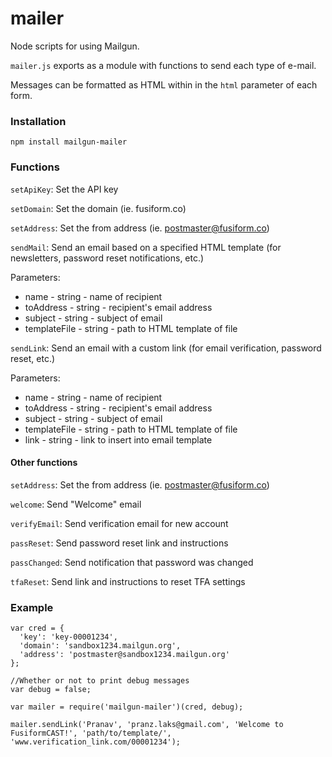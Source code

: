 # mailer
Node scripts for using Mailgun.

`mailer.js` exports as a module with functions to send each type of e-mail.

Messages can be formatted as HTML within in the `html` parameter of each form.

### Installation
`npm install mailgun-mailer`

### Functions
`setApiKey`: Set the API key

`setDomain`: Set the domain (ie. fusiform.co)

`setAddress`: Set the from address (ie. postmaster@fusiform.co)

`sendMail`: Send an email based on a specified HTML template (for newsletters, password reset notifications, etc.)

Parameters:
* name - string - name of recipient
* toAddress - string - recipient's email address
* subject - string - subject of email
* templateFile - string - path to HTML template of file

`sendLink`: Send an email with a custom link (for email verification, password reset, etc.)

Parameters:
* name - string - name of recipient
* toAddress - string - recipient's email address
* subject - string - subject of email
* templateFile - string - path to HTML template of file
* link - string - link to insert into email template

#### Other functions

`setAddress`: Set the from address (ie. postmaster@fusiform.co)

`welcome`: Send "Welcome" email

`verifyEmail`: Send verification email for new account

`passReset`: Send password reset link and instructions

`passChanged`: Send notification that password was changed

`tfaReset`: Send link and instructions to reset TFA settings

### Example
```
var cred = {
  'key': 'key-00001234',
  'domain': 'sandbox1234.mailgun.org',
  'address': 'postmaster@sandbox1234.mailgun.org'
};

//Whether or not to print debug messages
var debug = false;

var mailer = require('mailgun-mailer')(cred, debug);

mailer.sendLink('Pranav', 'pranz.laks@gmail.com', 'Welcome to FusiformCAST!', 'path/to/template/', 'www.verification_link.com/00001234');
```
